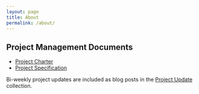 ```yaml
---
layout: page
title: About
permalink: /about/
---
```


## Project Management Documents

* [Project Charter]({{site.baseurl}}/pm/charter/)
* [Project Specification]({{site.baseurl}}/pm/specification/)


Bi-weekly project updates are included as blog posts in the [Project Update]() collection.
